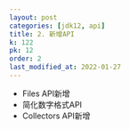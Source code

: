 ```yaml
---
layout: post
categories: [jdk12, api]
title: 2. 新增API
k: 122
pk: 12
order: 2
last_modified_at: 2022-01-27
---
```


- Files API新增
- 简化数字格式API
- Collectors API新增